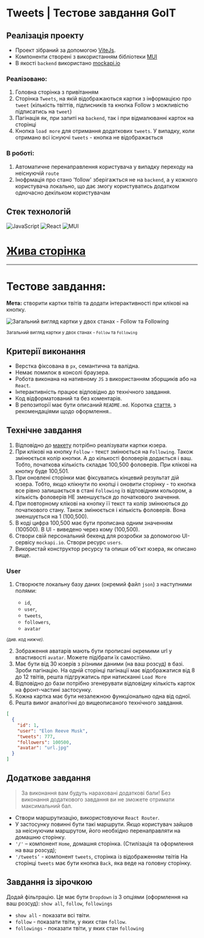 # Tweets | Тестове завдання GoIT

## Реалізація проекту

- Проект зібраний за допомогою [ViteJs](https://vitejs.dev/).
- Компоненти створені з використанням бібліотеки
  [MUI](https://mui.com/material-ui/getting-started/overview/)
- В якості `backend` використано [mockapi.io](https://mockapi.io/)

### Реалізовано:

1. Головна сторінка з привітанням
2. Сторінка `Tweets`, на якій відображаються картки з інформацією про `tweet` (кількість
   твіттів, підписників та кнопка Follow з можливістю підписатись на `tweet`)
3. Пагінація як, при запиті на `backend`, так і при відмалюванні карток на сторінці
4. Кнопка `load more` для отримання додаткових `tweets`. У випадку, коли отримано всі існуючі
   `tweets` - кнопка не відображається

### В роботі:

1. Автоматичне перенаправлення користувача у випадку переходу на неіснуючій `route`
2. Інофрмація про стано 'follow' зберігажться не на `backend`, а у кожного користувача локально, що
   дає змогу користуватись додатком одночасно декільком користувачам


## Стек технологій

![JavaScript](https://img.shields.io/badge/JavaScript-323330?style=for-the-badge&logo=javascript&logoColor=F7DF1E)
![React](https://img.shields.io/badge/React-20232A?style=for-the-badge&logo=react&logoColor=61DAFB)
![MUI](https://img.shields.io/badge/Material%20UI-007FFF?style=for-the-badge&logo=mui&logoColor=white)

# [Жива сторінка](https://butcherok.github.io/vite-react-testtask-tweets/)

---

# Тестове завдання:

**Мета:** створити картки твітів та додати інтерактивності при клікові на кнопку.

![Загальний вигляд картки у двох станах - Follow та Following](./assets/prev-0.png)

<sub>Загальний вигляд картки у двох станах - `Follow` та `Following`</sub>

## Критерії виконання

- Верстка фіксована в `рх`, семантична та валідна.
- Немає помилок в консолі браузера.
- Робота виконана на нативному `JS` з використанням зборщиків або на `React`.
- Інтерактивність працює відповідно до технічного завдання.
- Код відформатований та без коментарів.
- В репозиторії має бути описаний `README.md`. Коротка
  [стаття](https://medium.com/nuances-of-programming/%D0%BA%D0%B0%D0%BA-%D0%BD%D0%B0%D0%BF%D0%B8%D1%81%D0%B0%D1%82%D1%8C-%D0%BA%D1%80%D0%B0%D1%81%D0%B8%D0%B2%D1%8B%D0%B9-%D0%B8-%D0%B8%D0%BD%D1%84%D0%BE%D1%80%D0%BC%D0%B0%D1%82%D0%B8%D0%B2%D0%BD%D1%8B%D0%B9-readme-md-6cc09ef8277),
  з рекомендаціями щодо оформлення..

## Технічне завдання

1. Відповідно до
   [макету](https://www.figma.com/file/zun1oP6NmS2Lmgbcj6e1IG/Test?node-id=0-1&t=uUlaHyxCuOAc20AW-0)
   потрібно реалізувати картки юзера.
2. При клікові на кнопку `Follow` - текст змінюється на `Following`. Також змінюється колір кнопки.
   А до кількості фоловерів додається і ваш. Тобто, початкова кількість складає 100,500 фоловерів.
   При клікові на кнопку буде 100,501.
3. При оновлені сторінки має фіксуватись кінцевий результат дій юзера. Тобто, якщо клікнути по
   кнопці і оновити сторінку - то кнопка все рівно залишається в стані `Following` із відповідним
   кольором, а кількість фоловерів НЕ зменшується до початкового значення.
4. При повторному клікові на кнопку її текст та колір змінюються до початкового стану. Також
   змінюється і кількість фоловерів. Вона зменшується на 1 (100,500).
5. В коді цифра 100,500 має бути прописана одним значенням (100500). В UI - виведено через кому
   (100,500).
6. Створи свій персональний бекенд для розробки за допомогою UI-сервісу `mockapi.io`. Створи ресурс
   `users`.
7. Використай конструктор ресурсу та опиши об'єкт юзера, як описано вище.

### User

1. Створюєте локальну базу даних (окремий файл `json`) з наступними полями:

   - `id`,
   - `user`,
   - `tweets`,
   - `followers`,
   - `avatar`

<sub><i>(див. код нижче).</i></sub>

2. Зображення аватарів мають бути прописані окремими url у властивості `avatar`. Можете підібрати їх
   самостійно.
3. Має бути від 30 юзерів з різними даними (на ваш розсуд) в базі. Зроби пагінацію. На одній
   сторінці пагінації має відображатися від 8 до 12 твітів, решта підгружатись при натисканні
   `Load More`
4. Відповідно до бази потрібно згенерувати відповідну кількість карток на фронт-частині застосунку.
5. Кожна картка має бути незалежною функціонально одна від одної.
6. Решта вимог аналогічні до вищеописаного технічного завдання.

```json
[
  {
    "id": 1,
    "user": "Elon Reeve Musk",
    "tweets": 777,
    "followers": 100500,
    "avatar": "url.jpg"
  }
]
```

## Додаткове завдання

> За виконання вам будуть нараховані додаткові бали! Без виконання додаткового завдання ви не
> зможете отримати максимальний бал.

- Створи маршрутизацію, використовуючи `React Router`.
- У застосунку повинні бути такі маршрути. Якщо користувач зайшов за неіснуючим маршрутом, його
  необхідно перенаправляти на домашню сторінку.
- `'/'` – компонент `Home`, домашня сторінка. (Стилізація та оформлення на ваш розсуд);
- `'/tweets’` - компонент `tweets`, сторінка із відображенням твітів На сторінці `tweets` має бути
  кнопка `Back`, яка веде на головну сторінку.

## Завдання із зірочкою

Додай фільтрацію. Це має бути `Dropdown` із 3 опціями (оформлення на ваш розсуд): `show all`,
`follow`, `followings`

- `show all` - показати всі твіти.
- `follow` - показати твіти, у яких стан `follow`.
- `followings` - показати твіти, у яких стан `following`
